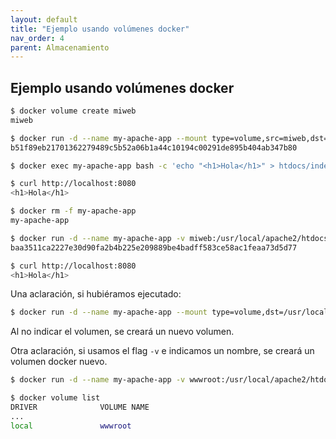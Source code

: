 ```yaml
---
layout: default
title: "Ejemplo usando volúmenes docker"
nav_order: 4
parent: Almacenamiento
---
```


## Ejemplo usando volúmenes docker

```bash
$ docker volume create miweb
miweb

$ docker run -d --name my-apache-app --mount type=volume,src=miweb,dst=/usr/local/apache2/htdocs -p 8080:80 httpd:2.4
b51f89eb21701362279489c5b52a06b1a44c10194c00291de895b404ab347b80

$ docker exec my-apache-app bash -c 'echo "<h1>Hola</h1>" > htdocs/index.html'

$ curl http://localhost:8080
<h1>Hola</h1>

$ docker rm -f my-apache-app 
my-apache-app

$ docker run -d --name my-apache-app -v miweb:/usr/local/apache2/htdocs -p 8080:80 httpd:2.4
baa3511ca2227e30d90fa2b4b225e209889be4badff583ce58ac1feaa73d5d77

$ curl http://localhost:8080
<h1>Hola</h1>
```

Una aclaración, si hubiéramos ejecutado:

```bash
$ docker run -d --name my-apache-app --mount type=volume,dst=/usr/local/apache2/htdocs -p 8080:80 httpd:2.4
```

Al no indicar el volumen, se creará un nuevo volumen.

Otra aclaración, si usamos el flag `-v` e indicamos un nombre, se creará un volumen docker nuevo.

```bash
$ docker run -d --name my-apache-app -v wwwroot:/usr/local/apache2/htdocs -p 8080:80 httpd:2.4

$ docker volume list
DRIVER              VOLUME NAME
...
local               wwwroot
```